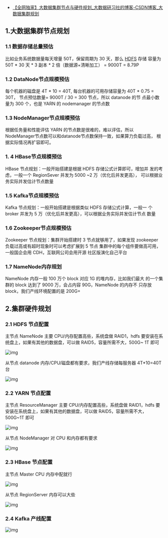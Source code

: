 - [【全网独家】大数据集群节点与硬件规划_大数据研习社的博客-CSDN博客_大数据集群规划](https://blog.csdn.net/dajiangtai007/article/details/123795960)

## 1.大数据集群节点规划

### 1.1 数据存储总量预估

比如业务系统数据量每天增量 50T，保留周期为 30 天，那么 [HDFS](https://so.csdn.net/so/search?q=HDFS&spm=1001.2101.3001.7020) 存储 容量为 50T * 30 天 * 3 副本 * 2 倍（数据源+清晰加工） = 9000T = 8.79P 

### 1.2 DataNode节点规模预估

每个机器的磁盘是 4T * 10 = 40T, 每台机器的可用存储容量为 40T * 0.75 = 30T， 节点预估数量= 9000T / 30 = 300 节点，所以 datanode 的节 点最小数量为 300 个，也是 YARN 的 nodemanager 的节点数 

### 1.3 NodeManager节点规模预估

根据任务量和性能评估 YARN 的节点数是很难的，难以评估，所以 NodeManager节点数可以和datanode节点数保持一致，如果算力负载过高， 根据实际情况再扩容即可。

### 1. 4 HBase节点规模预估

HBase 节点规划：一般开始搭建是根据 HDFS 存储公式计算即可，增加并 发的考虑，一般一个 RegionSever 并发为 5000 ~2 万（优化后并发更高）， 可以根据业务实际并发估计节点数量 

### 1.5 Kafka节点规模预估

Kafka 节点规划：一般开始搭建是根据类似 HDFS 存储公式计算，一般一 个 broker 并发为 5 万（优化后并发更高），可以根据业务实际并发估计节点 数量

### 1.6 Zookeeper节点规模预估

Zookeeper 节点规划：集群开始搭建时 3 节点就够用了，如果发现 zookeeper 负载过高或有超时现象时可以考虑扩展到 5 节点 集群中的每个组件要做高可用，一般国企会用 CDH，互联网公司会用开源 社区版演化自己平台 

### 1.7 NameNode内存规划

NameNode 内存一般 100 万个 block 对应 1G 的堆内存，比如我们最大 的一个集群的 block 达到了 9000 万，会占内容 90G，NameNode 的内存不 只存放 block，我们产线环境配置的是 200G+

## 2.集群硬件规划

### 2.1 HDFS 节点配置

主节点 NameNode 主要 CPU/内存配置高些，系统盘做 RAID1，hdfs 要安装在系统盘上，如果有其他的数据盘，可以做 RAID5，容量所需不大，500G~ 1T 即可 

![img](https://img-blog.csdnimg.cn/img_convert/7e10062e14e418d1b78ece4954e36392.png)

从节点 datanode 内存/CPU/磁盘都有要求，我们产线存储每服务器 4T*10=40T 台

![img](https://img-blog.csdnimg.cn/img_convert/7d30976883998cc1665048c2ac1d21d5.png)

### 2.2 YARN 节点配置

主节点 ResourceManager 主要 CPU/内存配置高些，系统盘做 RAID1，hdfs 要安装在系统盘上，如果有其他的数据盘，可以做 RAID5，容量所需不大， 500G~1T 即可 

![img](https://img-blog.csdnimg.cn/img_convert/7ef30996a091ff16961ed948118270bd.png)

从节点 NodeManager 对 CPU 和内存都有要求

![img](https://img-blog.csdnimg.cn/img_convert/43ae1034f00200c56803d68d2a1cc245.png)

### 2.3 HBase 节点配置

主节点 Master CPU 内存中配就行

![img](https://img-blog.csdnimg.cn/img_convert/0eab4a85a8d19e5a475c4fb0bc2c9a9b.png)

从节点 RegionServer 内存可以大些

![img](https://img-blog.csdnimg.cn/img_convert/9c70869a8dd512a53d327cf00961d795.png)

### 2.4 Kafka 产线配置

![img](https://img-blog.csdnimg.cn/img_convert/b8c206837d1c72e911f781a84cdff643.png)